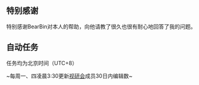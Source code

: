 ## 特别感谢
特别感谢BearBin对本人的帮助，向他请教了很久也很有耐心地回答了我的问题。

## 自动任务
任务均为北京时间（UTC+8）

~每周一、四凌晨3:30更新[视研会](https://zh.moegirl.org.cn/_?curid=506405)成员30日内编辑数~
